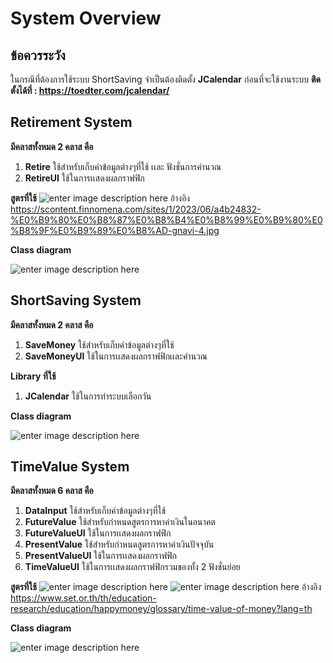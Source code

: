 # System Overview



## ข้อควรระวัง

ในกรณีที่ต้องการใช้ระบบ ShortSaving จำเป็นต้องติดตั้ง **JCalendar** ก่อนที่จะใช้งานระบบ
**ติดตั้งได้ที่ : https://toedter.com/jcalendar/**

## Retirement System
**มีคลาสทั้งหมด 2 คลาส คือ**
1. **Retire** ใช้สำหรับเก็บค่าข้อมูลต่างๆที่ใช้ เเละ ฟังชั่นการคำนวณ
2. **RetireUI** ใช้ในการเเสดงผลกราฟฟิก

**สูตรที่ใช้**
![enter image description here](https://scontent.finnomena.com/sites/1/2023/06/a4b24832-%E0%B9%80%E0%B8%87%E0%B8%B4%E0%B8%99%E0%B9%80%E0%B8%9F%E0%B9%89%E0%B8%AD-gnavi-4.jpg)
อ้างอิง https://scontent.finnomena.com/sites/1/2023/06/a4b24832-%E0%B9%80%E0%B8%87%E0%B8%B4%E0%B8%99%E0%B9%80%E0%B8%9F%E0%B9%89%E0%B8%AD-gnavi-4.jpg

**Class diagram**

![enter image description here](https://scontent.fbkk13-1.fna.fbcdn.net/v/t1.15752-9/431148157_432612692670139_6877719091523074039_n.png?_nc_cat=108&ccb=1-7&_nc_sid=5f2048&_nc_eui2=AeHZLJybjtmkzXzNeiobddkevDhAyl4Cmw28OEDKXgKbDXrB4ZEJFYWfOkmzX-fcpdexMvL_ngIkpI4j502MQQ4_&_nc_ohc=ELOWVRj2DogAX_GsNq2&_nc_ht=scontent.fbkk13-1.fna&oh=03_AdS6JSQ0QuaAiF0eOmByDsZbVtzjtApEr6fV3Gt4T79Shw&oe=661A6C65)

## ShortSaving System

**มีคลาสทั้งหมด 2 คลาส คือ**
1. **SaveMoney** ใช้สำหรับเก็บค่าข้อมูลต่างๆที่ใช้
2. **SaveMoneyUI** ใช้ในการเเสดงผลกราฟฟิกเเละคำนวณ

**Library ที่ใช้**
1. **JCalendar** ใช้ในการทำระบบเลือกวัน


**Class diagram**

![enter image description here](https://scontent.fbkk12-2.fna.fbcdn.net/v/t1.15752-9/431024559_874586234438098_8252232421008658343_n.png?_nc_cat=105&ccb=1-7&_nc_sid=5f2048&_nc_eui2=AeFMajig95vZQLK-VkxScTU6by880NSlD95vLzzQ1KUP3ggfF7wUFBzaEbw0-nZL6t2Q9ACjmH2TDcU_NYqVVtkI&_nc_ohc=hsCL4439BiMAX_m2YeI&_nc_ht=scontent.fbkk12-2.fna&oh=03_AdRBGLui6ZY0rVtlSFmrlhKCVQt6C6YeIcE1n3nqqNBLrw&oe=661A776B)

## TimeValue System

**มีคลาสทั้งหมด 6 คลาส คือ**
1. **DataInput** ใช้สำหรับเก็บค่าข้อมูลต่างๆที่ใช้
2. **FutureValue** ใช้สำหรับกำหนดสูตรการหาค่าเงินในอนาคต
3. **FutureValueUI** ใช้ในการเเสดงผลกราฟฟิก
4. **PresentValue** ใช้สำหรับกำหนดสูตรการหาค่าเงินปัจจุบัน
5. **PresentValueUI** ใช้ในการเเสดงผลกราฟฟิก
6. **TimeValueUI** ใช้ในการเเสดงผลกราฟฟิกรวมของทั้ง 2 ฟังชั่นย่อย

**สูตรที่ใช้**
![enter image description here](https://scontent.fbkk13-3.fna.fbcdn.net/v/t1.15752-9/431112720_948086676345627_6385709870919807407_n.png?_nc_cat=110&ccb=1-7&_nc_sid=5f2048&_nc_eui2=AeEL0FDMRxS6_PgNRCLHpKgZ8edk-xI8euzx52T7Ejx67G2kwhbDro7vqe69zNJhHHtnTRahMx2lpuEoe-eIcRFS&_nc_ohc=ENaLxHswzMsAX-Lps4R&_nc_ht=scontent.fbkk13-3.fna&oh=03_AdQraSZfOdEVVPepvvok-p6FQiRnmQ-jHdvOlkfa4nyJeQ&oe=6616C1E9)
![enter image description here](https://scontent.fbkk13-3.fna.fbcdn.net/v/t1.15752-9/430900629_369391182678807_8163233027430491481_n.png?_nc_cat=110&ccb=1-7&_nc_sid=5f2048&_nc_eui2=AeHAkR-PN4sV2TnFr3k_6cgiAdpcj3pmfS4B2lyPemZ9LtRfG7m-XP-UEgy1zCx__aT4yVq8SlwD4h05AY1M4go5&_nc_ohc=8YvRzLRDeF4AX8DhM78&_nc_ht=scontent.fbkk13-3.fna&oh=03_AdTZm3Nl92bcLFX6BfWeQs-euMoQ69WYvctGWjWz6ym-Gg&oe=6616CA7C)
อ้างอิง https://www.set.or.th/th/education-research/education/happymoney/glossary/time-value-of-money?lang=th

**Class diagram**

![enter image description here](https://scontent.fbkk12-2.fna.fbcdn.net/v/t1.15752-9/431223794_400847125887950_4683931009013633360_n.png?_nc_cat=105&ccb=1-7&_nc_sid=5f2048&_nc_eui2=AeHt3hG6Dnf48RuI06_yAN2oOQaUDZq2pZA5BpQNmralkIfgeTZ8Uaj6wIlypP_MVAcseO5PpnYEUDq_zQPcF47V&_nc_ohc=HIWrmD7NVBgAX9Noc0J&_nc_ht=scontent.fbkk12-2.fna&oh=03_AdT6x9crUhfnHrUd06mGb4VTPqpn7lB0Gt-pozESSb5kyg&oe=661A6386)
